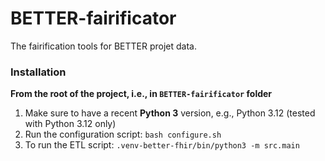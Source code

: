 # BETTER-fairificator
The fairification tools for BETTER projet data. 


### Installation

**From the root of the project, i.e., in `BETTER-fairificator` folder**

1. Make sure to have a recent **Python 3** version, e.g., Python 3.12 (tested with Python 3.12 only)
2. Run the configuration script: `bash configure.sh`
3. To run the ETL script: `.venv-better-fhir/bin/python3 -m src.main`

